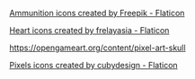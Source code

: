 <a href="https://www.flaticon.com/free-icons/ammunition" title="ammunition icons">Ammunition icons created by Freepik - Flaticon</a>

<a href="https://www.flaticon.com/free-icons/heart" title="heart icons">Heart icons created by frelayasia - Flaticon</a>

https://opengameart.org/content/pixel-art-skull

<a href="https://www.flaticon.com/free-icons/pixels" title="pixels icons">Pixels icons created by cubydesign - Flaticon</a>